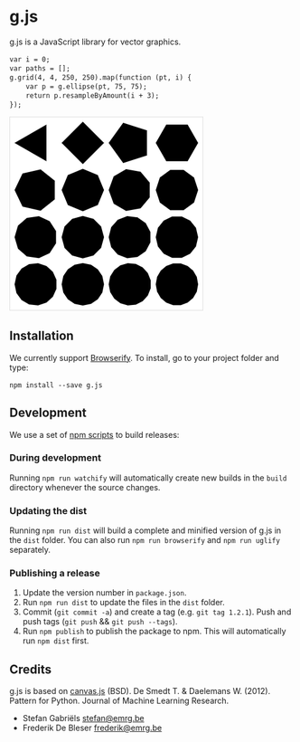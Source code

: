 g.js
====
g.js is a JavaScript library for vector graphics.

    var i = 0;
    var paths = [];
    g.grid(4, 4, 250, 250).map(function (pt, i) {
        var p = g.ellipse(pt, 75, 75);
        return p.resampleByAmount(i + 3);
    });


![Result of code example](g/screenshot.png)

Installation
------------
We currently support [Browserify](http://browserify.org/). To install, go to your project folder and type:

    npm install --save g.js

Development
-----------
We use a set of [npm scripts](https://www.npmjs.org/doc/misc/npm-scripts.html) to build releases:

### During development

Running `npm run watchify` will automatically create new builds in the `build` directory whenever the source changes.

### Updating the dist

Running `npm run dist` will build a complete and minified version of g.js in the `dist` folder. You can also run
`npm run browserify` and `npm run uglify` separately.

### Publishing a release

1. Update the version number in `package.json`.
2. Run `npm run dist` to update the files in the `dist` folder.
2. Commit (`git commit -a`) and create a tag (e.g. `git tag 1.2.1`). Push and push tags (`git push` && `git push --tags`).
2. Run `npm publish` to publish the package to npm. This will automatically run `npm dist` first.

Credits
-------
g.js is based on [canvas.js](https://github.com/clips/pattern/blob/master/pattern/canvas.js) (BSD). De Smedt T. & Daelemans W. (2012). Pattern for Python. Journal of Machine Learning Research.

* Stefan Gabriëls <stefan@emrg.be>
* Frederik De Bleser <frederik@emrg.be>
